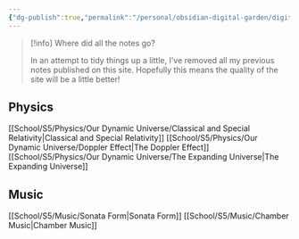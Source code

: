 ```yaml
---
{"dg-publish":true,"permalink":"/personal/obsidian-digital-garden/digital-garden-homepage/","tags":"gardenEntry","dgHomeLink":true,"dgPassFrontmatter":false}
---
```



> [!info] Where did all the notes go?
> 
> In an attempt to tidy things up a little, I've removed all my previous notes published on this site. Hopefully this means the quality of the site will be a little better!

## Physics
 [[School/S5/Physics/Our Dynamic Universe/Classical and Special Relativity|Classical and Special Relativity]]
 [[School/S5/Physics/Our Dynamic Universe/Doppler Effect|The Doppler Effect]]
[[School/S5/Physics/Our Dynamic Universe/The Expanding Universe|The Expanding Universe]]

## Music
[[School/S5/Music/Sonata Form|Sonata Form]]
[[School/S5/Music/Chamber Music|Chamber Music]]
